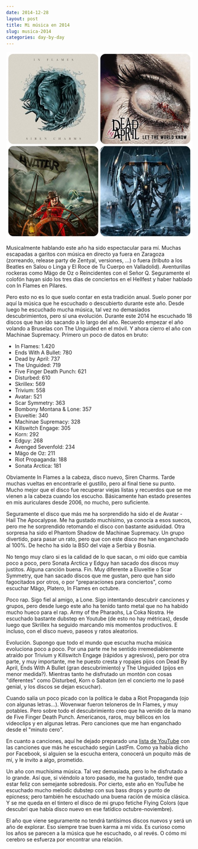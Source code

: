 ```yaml
---
date: 2014-12-28
layout: post
title: Mi música en 2014
slug: musica-2014
categories: day-by-day
---
```

[![Mi música en 2014](/images/blog/musica_2014.jpg)](/images/blog/musica_2014.jpg)

Musicalmente hablando este año ha sido espectacular para mí. Muchas escapadas a garitos con música en directo ya fuera en Zaragoza (zorreando, release party de Zentyal, versiones, ...) o fuera (tributo a los Beatles en Salou o Linga y El Roce de Tu Cuerpo en Valladolid). Aventurillas rockeras como Mägo de Oz o Reincidentes con el Señor Q. Seguramente el colofón hayan sido los tres días de conciertos en el Hellfest y haber hablado con In Flames en Pilares.

Pero esto no es lo que suelo contar en esta tradición anual. Suelo poner por aquí la música que he escuchado o descubierto durante este año. Desde luego he escuchado mucha música, tal vez no demasiados descubrimientos, pero sí una evolución. Durante este 2014 he escuchado 18 discos que han ido sacando a lo largo del año. Recuerdo empezar el año volando a Bruselas con The Unguided en el móvil. Y ahora cierro el año con Machinae Supremacy. Primero un poco de datos en bruto:
* In Flames: 1.420
* Ends With A Bullet: 780
* Dead by April: 737
* The Unguided: 719
* Five Finger Death Punch: 621
* Disturbed: 610
* Skrillex: 569
* Trivium: 558
* Avatar: 521
* Scar Symmetry: 363
* Bombony Montana & Lone: 357
* Eluveitie: 340
* Machinae Supremacy: 328
* Killswitch Engage: 305
* Korn: 292
* Edguy: 268
* Avenged Sevenfold: 234
* Mägo de Oz: 211
* Riot Propaganda: 188
* Sonata Arctica: 181

Obviamente In Flames a la cabeza, disco nuevo, Siren Charms. Tarde muchas vueltas en encontrarle el gustillo, pero al final tiene su punto. Mucho mejor que el disco fue recuperar viejas listas y recuerdos que se me vienen a la cabeza cuando los escucho. Básicamente han estado presentes en mis auriculares desde 2006, no mucho, pero suficiente.

Seguramente el disco que más me ha sorprendido ha sido el de Avatar - Hail The Apocalypse. Me ha gustado muchísimo, ya conocía a esos suecos, pero me he sorprendido retomando el disco con bastante asiduidad. Otra sorpresa ha sido el Phantom Shadow de Machinae Supremacy. Un grupo divertido, para pasar un rato, pero que con este disco me han enganchado al 100%. De hecho ha sido la BSO del viaje a Serbia y Bosnia.

No tengo muy claro si es la calidad de lo que sacan, o mi oído que cambia poco a poco, pero Sonata Arctica y Edguy han sacado dos discos muy justitos. Alguna canción buena. Fin. Muy diferente a Eluveitie o Scar Symmetry, que han sacado discos que me gustan, pero que han sido fagocitados por otros, o por "preparaciones para conciertos", como escuchar Mägo, Platero, In Flames en octubre.

Poco rap. Sigo fiel al amigo, a Lone. Sigo intentando descubrir canciones y grupos, pero desde luego este año ha tenido tanto metal que no ha habido mucho hueco para el rap. Army of the Pharaohs, La Coka Nostra. He escuchado bastante dubstep en Youtube (de esto no hay métricas), desde luego que Skrillex ha seguido marcando mis momentos productivos. E incluso, con el disco nuevo, paseos y ratos aleatorios.

Evolución. Supongo que todo el mundo que escucha mucha música evoluciona poco a poco. Por una parte me he sentido irremediablemente atraído por Trivium y Killswitch Engage (rápidos y agresivos), pero por otra parte, y muy importante, me he puesto cresta y ropajes pijos con Dead By April, Ends With A Bullet (gran descubrimiento) y The Unguided (pijos en menor medida?). Mientras tanto he disfrutado un montón con cosas "diferentes" como Disturbed, Korn o Sabaton (en el concierto me lo pasé genial, y los discos se dejan escuchar).

Cuando salía un poco picado con la política le daba a Riot Propaganda (ojo con algunas letras...). Wovenwar fueron teloneros de In Flames, y muy potables. Pero sobre todo el descubrimiento creo que ha venido de la mano de Five Finger Death Punch. Americanos, raros, muy bélicos en los videoclips y en algunas letras. Pero canciones que me han enganchado desde el "minuto cero".

En cuanto a canciones, aquí he dejado preparado una [lista de YouTube](http://youtu.be/gGXRNCyZZhs?list=PLfOOyf9Nloa-2UsWCb8jJuDk2lZklXtmY "Canciones más escuchadas en 2014") con las canciones que más he escuchado según LastFm. Como ya había dicho por Facebook, si alguien se la escucha entera, conocerá un poquito más de mí, y le invito a algo, prometido.

Un año con muchísima música. Tal vez demasiada, pero lo he disfrutado a lo grande. Así que, si viéndolo a toro pasado, me ha gustado, tendré que estar feliz con semejante sobredosis. Por cierto, este año en YouTube he escuchado mucho melodic dubstep con sus bass drops y punto de epicness; pero también he escuchado una buena ración de música clásica. Y se me queda en el tintero el disco de mi grupo fetiche Flying Colors (que descubrí que había disco nuevo en ese fatídico octubre-noviembre).

El año que viene seguramente no tendrá tantísimos discos nuevos y será un año de explorar. Eso siempre trae buen karma a mi vida. Es curioso como los años se parecen a la música que he escuchado, o al revés. O cómo mi cerebro se esfuerza por encontrar una relación.
